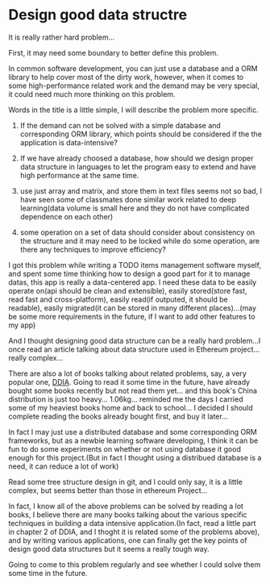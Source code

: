 # Design good data structre

It is really rather hard problem...

First, it may need some boundary to better define this problem.

In common software development, you can just use a database and a ORM library to help cover most of the dirty work, however, when it comes to some high-performance related work and the demand may be very special, it could need much more thinking on this problem.

Words in the title is a little simple, I will describe the problem more specific.

1. If the demand can not be solved with a simple database and corresponding ORM library, which points should be considered if the the application is data-intensive?

2. If we have already choosed a database, how should we design proper data structure in languages to let the program easy to extend and have high performance at the same time.

3. use just array and matrix, and store them in text files seems not so bad, I have seen some of classmates done similar work related to deep learning(data volume is small here and they do not have complicated dependence on each other)

4. some operation on a set of data should consider about consistency on the structure and it may need to be locked while do some operation, are there any techniques to improve efficiency?

I got this problem while writing a TODO items management software myself, and spent some time thinking how to design a good part for it to manage datas, this app is really a data-centered app. I need these data to be easily operate on(api should be clean and extensible), easily stored(store fast, read fast and cross-platform), easily read(if outputed, it should be readable), easily migrated(it can be stored in many different places)...(may be some more requirements in the future, if I want to add other features to my app)

And I thought designing good data structure can be a really hard problem...I once read an article talking about data structure used in Ethereum project... really complex...

There are also a lot of books talking about related problems, say, a very popular one, [DDIA](https://dataintensive.net/). Going to read it some time in the future, have already bought some books recently but not read them yet... and this book's China distribution is just too heavy... 1.06kg... reminded me the days I carried some of my heaviest books home and back to school... I decided I should complete reading the books already bought first, and buy it later...

In fact I may just use a distributed database and some corresponding ORM frameworks, but as a newbie learning software developing, I think it can be fun to do some experiments on whether or not using database it good enough for this project.(But in fact I thought using a distribued database is a need, it can reduce a lot of work)

Read some tree structure design in git, and I could only say, it is a little complex, but seems better than those in ethereum Project...

In fact, I know all of the above problems can be solved by reading a lot books, I believe there are many books talking about the various specific techniques in building a data intensive application.(In fact, read a little part in chapter 2 of DDIA, and I thoght it is related some of the problems above), and by writing various applications, one can finally get the key points of design good data structures but it seems a really tough way. 

Going to come to this problem regularly and see whether I could solve them some time in the future.

